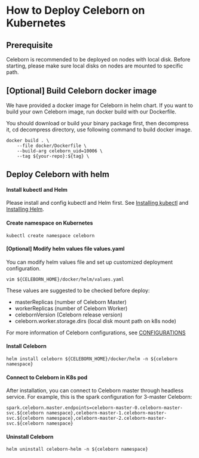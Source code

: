# How to Deploy Celeborn on Kubernetes

## Prerequisite
Celeborn is recommended to be deployed on nodes with local disk. Before starting, please make sure
local disks on nodes are mounted to specific path.

## [Optional] Build Celeborn docker image
We have provided a docker image for Celeborn in helm chart. If you want to build your own Celeborn
image, run docker build with our Dockerfile.

You should download or build your binary package first, then decompress it, cd decompress directory,
use following command to build docker image.

```
docker build . \
    --file docker/Dockerfile \
    --build-arg celeborn_uid=10006 \
    --tag ${your-repo}:${tag} \
```

## Deploy Celeborn with helm

#### Install kubectl and Helm

Please install and config kubectl and Helm first. See [Installing kubectl](https://kubernetes.io/docs/tasks/tools/#kubectl)
and [Installing Helm](https://helm.sh/docs/intro/install/).

#### Create namespace on Kubernetes
```
kubectl create namespace celeborn
```

#### [Optional] Modify helm values file values.yaml
You can modify helm values file and set up customized deployment configuration.
```
vim ${CELEBORN_HOME}/docker/helm/values.yaml
```
These values are suggested to be checked before deploy:  
- masterReplicas (number of Celeborn Master)
- workerReplicas (number of Celeborn Worker)
- celebornVersion (Celeborn release version)
- celeborn.worker.storage.dirs (local disk mount path on k8s node)

For more information of Celeborn configurations, see [CONFIGURATIONS](../CONFIGURATION_GUIDE.md)

#### Install Celeborn
```
helm install celeborn ${CELEBORN_HOME}/docker/helm -n ${celeborn namespace}
```

#### Connect to Celeborn in K8s pod
After installation, you can connect to Celeborn master through headless service. For example,
this is the spark configuration for 3-master Celeborn:
```
spark.celeborn.master.endpoints=celeborn-master-0.celeborn-master-svc.${celeborn namespace},celeborn-master-1.celeborn-master-svc.${celeborn namespace},celeborn-master-2.celeborn-master-svc.${celeborn namespace}
```

#### Uninstall Celeborn
```
helm uninstall celeborn-helm -n ${celeborn namespace}
```